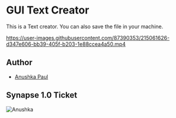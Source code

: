 # GUI Text Creator
This is a Text creator. You can also save the file in your machine.

https://user-images.githubusercontent.com/87390353/215061626-d347e606-bb39-405f-b203-1e88ccea4a50.mp4

## Author
- [Anushka Paul](https://github.com/pilipi-puu-puu)

## Synapse 1.0 Ticket
![Anushka](https://user-images.githubusercontent.com/87390353/215061912-89d75d44-8a87-4d11-9dbd-4a52b8bec4ef.png)
